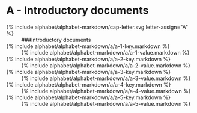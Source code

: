 <div data-role="main" class="ui-content">
	<div data-role="collapsible">
		<h1>A - Introductory documents</h1>

<dl>

<dt markdown="1" class="alphabet-table-key">
{% include alphabet/alphabet-markdown/cap-letter.svg letter-assign="A" %}
</dt>
<dd class="alphabet-table-value">
<div markdown="1">
###Introductory documents
</div>
</dd>

<dt markdown="1">
{% include alphabet/alphabet-markdown/a/a-1-key.markdown %}
</dt>
<dd>
<div markdown="1">
{% include alphabet/alphabet-markdown/a/a-1-value.markdown %}
</div>
</dd>

<dt markdown="1">
{% include alphabet/alphabet-markdown/a/a-2-key.markdown %}
</dt>
<dd>
<div markdown="1">
{% include alphabet/alphabet-markdown/a/a-2-value.markdown %}
</div>
</dd>

<dt markdown="1">
{% include alphabet/alphabet-markdown/a/a-3-key.markdown %}
</dt>
<dd>
<div markdown="1">
{% include alphabet/alphabet-markdown/a/a-3-value.markdown %}
</div>
</dd>

<dt markdown="1">
{% include alphabet/alphabet-markdown/a/a-4-key.markdown %}
</dt>
<dd>
<div markdown="1">
{% include alphabet/alphabet-markdown/a/a-4-value.markdown %}
</div>
</dd>

<dt markdown="1">
{% include alphabet/alphabet-markdown/a/a-5-key.markdown %}
</dt>
<dd>
<div markdown="1">
{% include alphabet/alphabet-markdown/a/a-5-value.markdown %}
</div>
</dd>

</dl>



</div>
</div>